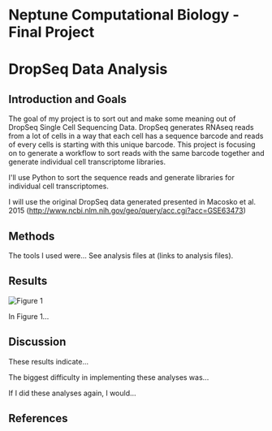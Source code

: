 # Neptune Computational Biology - Final Project

# DropSeq Data Analysis

## Introduction and Goals

The goal of my project is to sort out and make some meaning out of DropSeq Single Cell Sequencing Data.
DropSeq generates RNAseq reads from a lot of cells in a way that each cell has a sequence barcode and reads of every cells is starting with this unique barcode. This project is focusing on to generate a workflow to sort reads with the same barcode together and generate individual cell transcriptome libraries. 

I'll use Python to sort the sequence reads and generate libraries for individual cell transcriptomes.

I will use the original DropSeq data generated presented in Macosko et al. 2015 (http://www.ncbi.nlm.nih.gov/geo/query/acc.cgi?acc=GSE63473)


## Methods

The tools I used were... See analysis files at (links to analysis files).

## Results

![Figure 1](./Figure1.png?raw=true)

In Figure 1...

## Discussion

These results indicate...

The biggest difficulty in implementing these analyses was...

If I did these analyses again, I would...

## References


